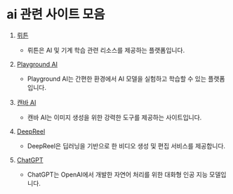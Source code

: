 # ai 관련 사이트 모음


1. [뤼튼](https://wrtn.ai/)
   - 뤼튼은 AI 및 기계 학습 관련 리소스를 제공하는 플랫폼입니다.

2. [Playground AI](https://playgroundai.com/)
   - Playground AI는 간편한 환경에서 AI 모델을 실험하고 학습할 수 있는 플랫폼입니다.

3. [캔바 AI](https://www.canva.com/ko_kr/ai-image-generator/)
   - 캔바 AI는 이미지 생성을 위한 강력한 도구를 제공하는 사이트입니다.

4. [DeepReel](https://www.deepreel.com/)
   - DeepReel은 딥러닝을 기반으로 한 비디오 생성 및 편집 서비스를 제공합니다.

5. [ChatGPT](https://www.openai.com/)
   - ChatGPT는 OpenAI에서 개발한 자연어 처리를 위한 대화형 인공 지능 모델입니다.
